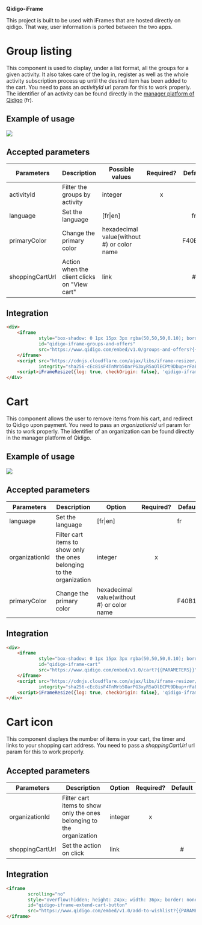**Qidigo-iFrame**

This project is built to be used with iFrames that are hosted directly on qidigo. That way, user information is ported between the two apps.


# Group listing

This component is used to display, under a list format, all the groups for a given activity. It also takes care of  the log in, register as well as the whole activity subscription process up until the desired item has been added to the cart. You need to pass an *activityId* url param for this to work properly. The identifier of an activity can be found directly in the
[manager platform of Qidigo](https://aide.qidigo.com/fr/comment-trouver-lidentifiant-dune-activite) (fr).

## Example of usage

![](https://cdn.loom.com/sessions/thumbnails/bacf4fb11b224658ac77ee6b786d4671-with-play.gif)

## Accepted parameters

| Parameters      | Description                                  | Possible values                            | Required? | Default |
| --------------- | -------------------------------------------- | ------------------------------------------ |:---------:|:-------:|
| activityId      | Filter the groups by activity                | integer                                    | x         |         |
| language        | Set the language                             | [fr\|en]                                   |           | fr      |
| primaryColor    | Change the primary color                     | hexadecimal value(without #) or color name |           | F40B17  |
| shoppingCartUrl | Action when the client clicks on "View cart" | link                                       |           | #       |

## Integration

```html
<div>
    <iframe
            style="box-shadow: 0 1px 15px 3px rgba(50,50,50,0.10); border: 1px solid #E3E3E3; transition: height ease 0.3s; width: 100%; max-width: 1080px; min-height: 20px"
            id="qidigo-iframe-groups-and-offers"
            src="https://www.qidigo.com/embed/v1.0/groups-and-offers?{{PARAMETERS}}">
    </iframe>
    <script src="https://cdnjs.cloudflare.com/ajax/libs/iframe-resizer/4.1.1/iframeResizer.min.js"
            integrity="sha256-cEc8isF4TnMrb5OarPG3xyR5aOlECPt9Dbup+rFaEcw=" crossorigin="anonymous"></script>
    <script>iFrameResize({log: true, checkOrigin: false}, 'qidigo-iframe-groups-and-offers')</script>
</div>
```

# Cart

This component allows the user to remove items from his cart, and redirect to Qidigo upon payment. You need to pass an *organizationId* url param for this to work properly. The identifier of an organization can be found directly in the manager platform of Qidigo.

## Example of usage

![](https://cdn.loom.com/sessions/thumbnails/830ab44d2e34455e956ff64c835eed49-with-play.gif)

## Accepted parameters

| Parameters     | Description                                                           | Option                                     | Required? | Default |
| -------------- | --------------------------------------------------------------------- | ------------------------------------------ |:---------:| ------- |
| language       | Set the language                                                      | [fr\|en]                                   |           | fr      |
| organizationId | Filter cart items to show only the ones belonging to the organization | integer                                    | x         |         |
| primaryColor   | Change the primary color                                              | hexadecimal value(without #) or color name |           | F40B17  |

## Integration

```html
<div>
    <iframe
            style="box-shadow: 0 1px 15px 3px rgba(50,50,50,0.10); border: 1px solid #E3E3E3; transition: height ease 0.3s; width: 100%; max-width: 1080px; min-height: 20px"
            id="qidigo-iframe-cart"
            src="https://www.qidigo.com/embed/v1.0/cart?{{PARAMETERS}}">
    </iframe>
    <script src="https://cdnjs.cloudflare.com/ajax/libs/iframe-resizer/4.1.1/iframeResizer.min.js"
            integrity="sha256-cEc8isF4TnMrb5OarPG3xyR5aOlECPt9Dbup+rFaEcw=" crossorigin="anonymous"></script>
    <script>iFrameResize({log: true, checkOrigin: false}, 'qidigo-iframe-cart')</script>
</div>
```

# Cart icon

This component displays the number of items in your cart, the timer and links to your shopping cart address. You need to pass a *shoppingCartUrl* url param for this to work properly.

## Accepted parameters

| Parameters      | Description                                                           | Option  | Required? | Default |
| --------------- | --------------------------------------------------------------------- | ------- |:---------:|:-------:|
| organizationId  | Filter cart items to show only the ones belonging to the organization | integer | x         |         |
| shoppingCartUrl | Set the action on click                                               | link    |           | #       |

## Integration

```html
<iframe
        scrolling="no"
        style="overflow:hidden; height: 24px; width: 36px; border: none;"
        id="qidigo-iframe-extend-cart-button"
        src="https://www.qidigo.com/embed/v1.0/add-to-wishlist?{{PARAMETERS}}">
</iframe>
```
